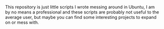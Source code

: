 This repository is just little scripts I wrote messing around in Ubuntu, I am by no means a professional and these scripts are probably not useful to the average user, but maybe you can find some interesting projects to expand on or mess with.
